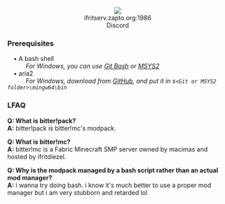 <p align=center><img src="https://i.imgur.com/8IE4b3i.png"><br>
ifritserv.zapto.org:1986<br>
<a src="https://discord.gg/BVCx4jYafb">Discord</a><p>

### Prerequisites
 • A bash shell<br>
   *For Windows, you can use [Git Bash](https://git-scm.com) or [MSYS2](https://www.msys2.org)*<br>
 • aria2<br>
   *For Windows, download from [GitHub](https://github.com/aria2/aria2/releases), and put it in s`<Git or MSYS2 folder>\mingw64\bin`*

### LFAQ
**Q: What is bitter!pack?**<br>
**A:** bitter!pack is bitter!mc's modpack.

**Q: What is bitter!mc?**<br>
**A:** bitter!mc is a Fabric Minecraft SMP server owned by macimas and hosted by ifritdiezel.

**Q: Why is the modpack managed by a bash script rather than an actual mod manager?**<br>
**A:** i wanna try doing bash. i know it's much better to use a proper mod manager but i am very stubborn and retarded lol

